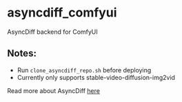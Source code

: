 # asyncdiff_comfyui

AsyncDiff backend for ComfyUI

## Notes:
- Run `clone_asyncdiff_repo.sh` before deploying
- Currently only supports stable-video-diffusion-img2vid

Read more about AsyncDiff [here](https://github.com/czg1225/AsyncDiff)

